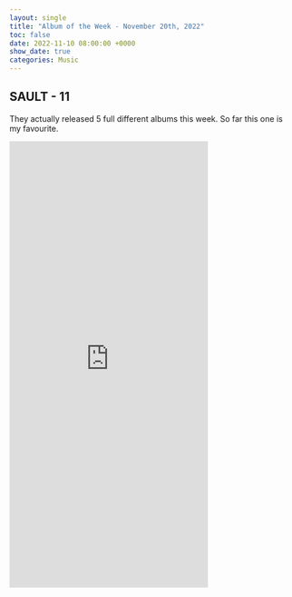 ```yaml
---
layout: single
title: "Album of the Week - November 20th, 2022"
toc: false
date: 2022-11-10 08:00:00 +0000
show_date: true
categories: Music
---
```

## SAULT - 11

They actually released 5 full different albums this week. So far this one is my favourite.

<iframe style="border: 0; width: 350px; height: 786px;" src="https://bandcamp.com/EmbeddedPlayer/album=3016107015/size=large/bgcol=ffffff/linkcol=0687f5/transparent=true/" seamless><a href="https://saultglobal.bandcamp.com/album/11">11 by SAULT</a></iframe>
